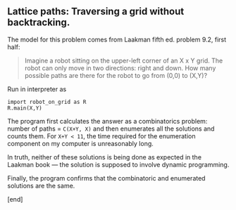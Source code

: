 ## Lattice paths: Traversing a grid without backtracking.

The model for this problem comes from Laakman fifth ed. problem 9.2, first half:

> Imagine a robot sitting on the upper-left corner of an X x Y grid. The robot can only move in two directions: right and down. How many possible paths are there for the robot to go from (0,0) to (X,Y)?

Run in interpreter as

    import robot_on_grid as R
    R.main(X,Y)

The program first calculates the answer as a combinatorics problem: number of paths = `C(X+Y, X)` and then enumerates all the solutions and counts them. For `X+Y < 11`, the time required for the enumeration component on my computer is unreasonably long.

In truth, neither of these solutions is being done as expected in the Laakman book — the solution is supposed to involve dynamic programming.

Finally, the program confirms that the combinatoric and enumerated solutions are the same.

[end]
